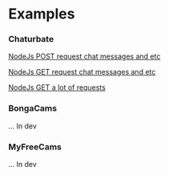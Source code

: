 # Examples

### Chaturbate

[NodeJs POST request chat messages and etc](https://github.com/prohetamine/mermaid-extension/tree/main/examples/nodejs-post-request-chat-messages-and-etc)

[NodeJs GET request chat messages and etc](https://github.com/prohetamine/mermaid-extension/tree/main/examples/nodejs-get-request-chat-messages-and-etc)

[NodeJs GET a lot of requests](https://github.com/prohetamine/mermaid-extension/tree/main/examples/nodejs-get-a-lot-of-requests)

### BongaCams

... In dev

### MyFreeCams

... In dev
